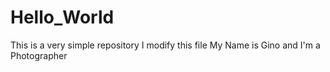 # Hello_World
This is a very simple repository
I modify this file 
My Name is Gino and I'm a Photographer
